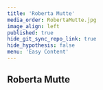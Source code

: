 ```yaml
---
title: 'Roberta Mutte'
media_order: RobertaMutte.jpg
image_align: left
published: true
hide_git_sync_repo_link: true
hide_hypothesis: false
menu: 'Easy Content'
---
```


## Roberta Mutte